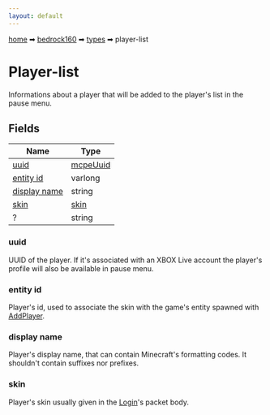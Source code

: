 ```yaml
---
layout: default
---
```


[home](/) ➡ [bedrock160](/protocol/bedrock160) ➡ [types](/protocol/bedrock160/types) ➡ player-list

# Player-list

Informations about a player that will be added to the player's list in the pause menu.

## Fields

Name | Type
---|---
[uuid](#uuid) | [mcpeUuid](/protocol/bedrock160/types/mcpe-uuid)
[entity id](#entity-id) | varlong
[display name](#display-name) | string
[skin](#skin) | [skin](/protocol/bedrock160/types/skin)
? | string

### uuid

UUID of the player. If it's associated with an XBOX Live account the player's profile will also be available in pause menu.

### entity id

Player's id, used to associate the skin with the game's entity spawned with [AddPlayer](#play_add-player).

### display name

Player's display name, that can contain Minecraft's formatting codes. It shouldn't contain suffixes nor prefixes.

### skin

Player's skin usually given in the [Login](#play_login)'s packet body.


